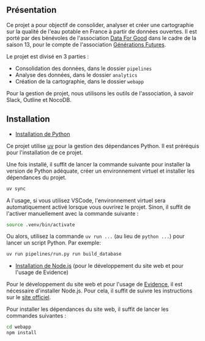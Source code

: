 ## Présentation

Ce projet a pour objectif de consolider, analyser et créer une cartographie sur la qualité de l'eau potable en France à partir de données ouvertes.
Il est porté par des bénévoles de l'association [Data For Good](https://www.dataforgood.fr/) dans le cadre de la saison 13, pour le compte de l'association [Générations Futures](https://www.generations-futures.fr/).

Le projet est divisé en 3 parties :

- Consolidation des données, dans le dossier `pipelines`
- Analyse des données, dans le dossier `analytics`
- Création de la cartographie, dans le dossier `webapp`

Pour la gestion de projet, nous utilisons les outils de l'association, à savoir Slack, Outline et NocoDB.

## Installation

- [Installation de Python](#installation-de-python)

Ce projet utilise [uv](https://docs.astral.sh/uv/) pour la gestion des dépendances Python. Il est préréquis pour l'installation de ce projet.

Une fois installé, il suffit de lancer la commande suivante pour installer la version de Python adéquate, créer un environnement virtuel et installer les dépendances du projet.

```bash
uv sync
```

A l'usage, si vous utilisez VSCode, l'environnement virtuel sera automatiquement activé lorsque vous ouvrirez le projet. Sinon, il suffit de l'activer manuellement avec la commande suivante :

```bash
source .venv/bin/activate
```

Ou alors, utilisez la commande `uv run ...` (au lieu de `python ...`) pour lancer un script Python. Par exemple:

```bash
uv run pipelines/run.py run build_database
```

- [Installation de Node.js](#installation-de-nodejs) (pour le développement du site web et pour l'usage de Evidence)

Pour le développement du site web et pour l'usage de [Evidence](https://evidence.dev/), il est nécessaire d'installer Node.js. Pour cela, il suffit de suivre les instructions sur le [site officiel](https://nodejs.org/).

Pour installer les dépendances du site web, il suffit de lancer les commandes suivantes :

```bash
cd webapp
npm install
```
